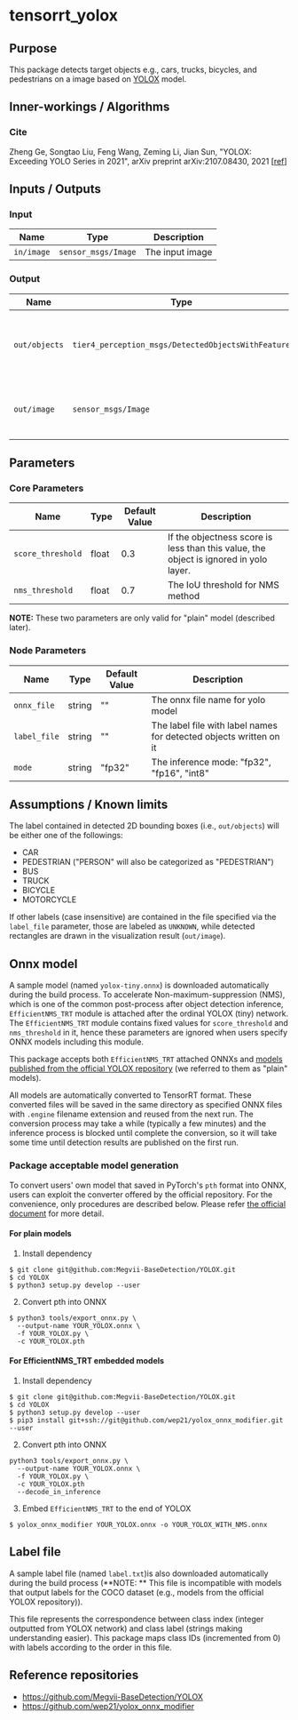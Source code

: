 # tensorrt_yolox

## Purpose

This package detects target objects e.g., cars, trucks, bicycles, and pedestrians on a image based on [YOLOX](https://github.com/Megvii-BaseDetection/YOLOX) model.


## Inner-workings / Algorithms

### Cite

Zheng Ge, Songtao Liu, Feng Wang, Zeming Li, Jian Sun, "YOLOX: Exceeding YOLO Series in 2021", arXiv preprint arXiv:2107.08430, 2021 [[ref](https://arxiv.org/abs/2107.08430)]


## Inputs / Outputs

### Input

| Name       | Type                | Description     |
| ---------- | ------------------- | --------------- |
| `in/image` | `sensor_msgs/Image` | The input image |

### Output

| Name          | Type                                               | Description                                        |
| ------------- | -------------------------------------------------- | -------------------------------------------------- |
| `out/objects` | `tier4_perception_msgs/DetectedObjectsWithFeature` | The detected objects with 2D bounding boxes        |
| `out/image`   | `sensor_msgs/Image`                                | The image with 2D bounding boxes for visualization |


## Parameters

### Core Parameters

| Name              | Type  | Default Value | Description                                                                           |
|-------------------|-------|---------------|---------------------------------------------------------------------------------------|
| `score_threshold` | float | 0.3           | If the objectness score is less than this value, the object is ignored in yolo layer. |
| `nms_threshold`   | float | 0.7           | The IoU threshold for NMS method                                                      |

**NOTE:** These two parameters are only valid for "plain" model (described later).

### Node Parameters

| Name                    | Type   | Default Value | Description                                                        |
| ----------------------- | ------ | ------------- | ------------------------------------------------------------------ |
| `onnx_file`             | string | ""            | The onnx file name for yolo model                                  |
| `label_file`            | string | ""            | The label file with label names for detected objects written on it |
| `mode`                  | string | "fp32"        | The inference mode: "fp32", "fp16", "int8"                         |

## Assumptions / Known limits

The label contained in detected 2D bounding boxes (i.e., `out/objects`) will be either one of the followings:
- CAR
- PEDESTRIAN ("PERSON" will also be categorized as "PEDESTRIAN")
- BUS
- TRUCK
- BICYCLE
- MOTORCYCLE

If other labels (case insensitive) are contained in the file specified via the `label_file` parameter, 
those are labeled as `UNKNOWN`, while detected rectangles are drawn in the visualization result (`out/image`).


## Onnx model

A sample model (named `yolox-tiny.onnx`) is downloaded automatically during the build process.
To accelerate Non-maximum-suppression (NMS), which is one of the common post-process after object detection inference,
`EfficientNMS_TRT` module is attached after the ordinal YOLOX (tiny) network.
The `EfficientNMS_TRT` module contains fixed values for `score_threshold` and `nms_threshold` in it,
hence these parameters are ignored when users specify ONNX models including this module.

This package accepts both `EfficientNMS_TRT` attached ONNXs and [models published from the official YOLOX repository](https://github.com/Megvii-BaseDetection/YOLOX/tree/main/demo/ONNXRuntime#download-onnx-models) (we referred to them as "plain" models).

All models are automatically converted to TensorRT format.
These converted files will be saved in the same directory as specified ONNX files
with `.engine` filename extension and reused from the next run.
The conversion process may take a while (typically a few minutes) and the inference process is blocked
until complete the conversion, so it will take some time until detection results are published on the first run.


### Package acceptable model generation
To convert users' own model that saved in PyTorch's `pth` format into ONNX,
users can exploit the converter offered by the official repository.
For the convenience, only procedures are described below.
Please refer [the official document](https://github.com/Megvii-BaseDetection/YOLOX/tree/main/demo/ONNXRuntime#convert-your-model-to-onnx) for more detail.

#### For plain models
1. Install dependency
```shell
$ git clone git@github.com:Megvii-BaseDetection/YOLOX.git
$ cd YOLOX
$ python3 setup.py develop --user
```

2. Convert pth into ONNX
```shell
$ python3 tools/export_onnx.py \
  --output-name YOUR_YOLOX.onnx \
  -f YOUR_YOLOX.py \
  -c YOUR_YOLOX.pth
```

#### For EfficientNMS_TRT embedded models
1. Install dependency
```shell
$ git clone git@github.com:Megvii-BaseDetection/YOLOX.git
$ cd YOLOX
$ python3 setup.py develop --user
$ pip3 install git+ssh://git@github.com/wep21/yolox_onnx_modifier.git --user
```

2. Convert pth into ONNX
```shell
python3 tools/export_onnx.py \
  --output-name YOUR_YOLOX.onnx \
  -f YOUR_YOLOX.py \
  -c YOUR_YOLOX.pth
  --decode_in_inference
```

3. Embed `EfficientNMS_TRT` to the end of YOLOX
```shell
$ yolox_onnx_modifier YOUR_YOLOX.onnx -o YOUR_YOLOX_WITH_NMS.onnx
```

## Label file

A sample label file (named `label.txt`)is also downloaded automatically during the build process
(**NOTE: ** This file is incompatible with models that output labels for the COCO dataset (e.g., models from the official YOLOX repository)).

This file represents the correspondence between class index (integer outputted from YOLOX network) and
class label (strings making understanding easier). This package maps class IDs (incremented from 0)
with labels according to the order in this file.

## Reference repositories

- <https://github.com/Megvii-BaseDetection/YOLOX>
- <https://github.com/wep21/yolox_onnx_modifier>


